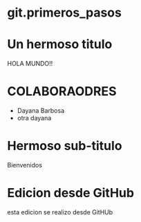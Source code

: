 # git.primeros_pasos


# Un hermoso titulo 
HOLA MUNDO!!

# COLABORAODRES 
- Dayana Barbosa
- otra dayana

# Hermoso sub-titulo
Bienvenidos

# Edicion desde GitHub
esta edicion se realizo desde GitHUb
